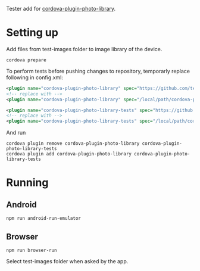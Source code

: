Tester add for [cordova-plugin-photo-library](https://github.com/terikon/cordova-plugin-photo-library).

# Setting up

Add files from test-images folder to image library of the device.

    cordova prepare

To perform tests before pushing changes to repository, temporarly replace following in config.xml:

```xml
<plugin name="cordova-plugin-photo-library" spec="https://github.com/terikon/cordova-plugin-photo-library.git">
<!-- replace with -->
<plugin name="cordova-plugin-photo-library" spec="/local/path/cordova-plugin-photo-library">
```
```xml
<plugin name="cordova-plugin-photo-library-tests" spec="https://github.com/terikon/cordova-plugin-photo-library.git#:/tests" />
<!-- replace with -->
<plugin name="cordova-plugin-photo-library-tests" spec="/local/path/cordova-plugin-photo-library/tests" />
```
And run 

    cordova plugin remove cordova-plugin-photo-library cordova-plugin-photo-library-tests
    cordova plugin add cordova-plugin-photo-library cordova-plugin-photo-library-tests

# Running

## Android

    npm run android-run-emulator

## Browser

    npm run browser-run

Select test-images folder when asked by the app.